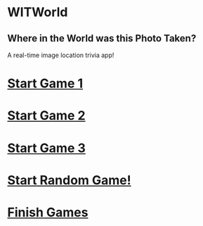 # WITWorld
## Where in the World was this Photo Taken?
A real-time image location trivia app!

# [Start Game 1](https://witworld.live/.netlify/functions/runGameWrapper?idx=0)

# [Start Game 2](https://witworld.live/.netlify/functions/runGameWrapper?idx=1)

# [Start Game 3](https://witworld.live/.netlify/functions/runGameWrapper?idx=2)

# [Start Random Game!](https://witworld.live/.netlify/functions/runGameWrapper)

# [Finish Games](https://witworld.live/.netlify/functions/killGames)